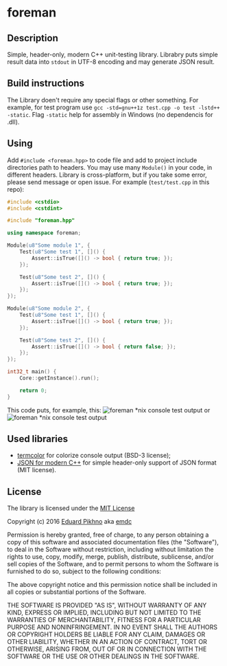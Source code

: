 # foreman

## Description

Simple, header-only, modern C++ unit-testing library. Librabry puts simple result data into `stdout` in UTF-8 encoding and may generate JSON result.

## Build instructions

The Library doen't require any special flags or other something. For example, for test program use `gcc -std=gnu++1z test.cpp -o test -lstd++ -static`.
Flag `-static` help for assembly in Windows (no dependencis for .dll). 

## Using

Add `#include <foreman.hpp>` to code file and add to project include directories path to headers. You may use many `Module()` in your code, in different headers. Library is cross-platform, but if you take some error, please send message or open issue.
For example (`test/test.cpp` in this repo):

```cpp
#include <cstdio>
#include <cstdint>

#include "foreman.hpp"

using namespace foreman;

Module(u8"Some module 1", {
    Test(u8"Some test 1", []() {
        Assert::isTrue([]() -> bool { return true; });
    });

    Test(u8"Some test 2", []() {
        Assert::isTrue([]() -> bool { return true; });
    });
});

Module(u8"Some module 2", {
    Test(u8"Some test 1", []() {
        Assert::isTrue([]() -> bool { return true; });
    });

    Test(u8"Some test 2", []() {
        Assert::isTrue([]() -> bool { return false; });
    });
});

int32_t main() {
    Core::getInstance().run();

    return 0;
}
```
This code puts, for example, this:
![foreman *nix console test output](https://github.com/emdc/foreman/tree/master/doc/screenshot.png)
or
![foreman *nix console test output](https://github.com/emdc/foreman/tree/master/doc/screenshot-cmder.png)

## Used libraries
* [termcolor](https://github.com/ikalnytskyi/termcolor) for colorize console output (BSD-3 license);
* [JSON for modern C++](https://github.com/nlohmann/json) for simple header-only support of JSON format (MIT license).

## License
The library is licensed under the [MIT License](http://opensource.org/licenses/MIT)

Copyright (c) 2016 [Eduard Pikhno](https://emdc.ru/) aka [emdc](https://github.com/emdc/)

Permission is hereby granted, free of charge, to any person obtaining a copy
of this software and associated documentation files (the "Software"), to deal
in the Software without restriction, including without limitation the rights
to use, copy, modify, merge, publish, distribute, sublicense, and/or sell
copies of the Software, and to permit persons to whom the Software is
furnished to do so, subject to the following conditions:

The above copyright notice and this permission notice shall be included in all
copies or substantial portions of the Software.

THE SOFTWARE IS PROVIDED "AS IS", WITHOUT WARRANTY OF ANY KIND, EXPRESS OR
IMPLIED, INCLUDING BUT NOT LIMITED TO THE WARRANTIES OF MERCHANTABILITY,
FITNESS FOR A PARTICULAR PURPOSE AND NONINFRINGEMENT. IN NO EVENT SHALL THE
AUTHORS OR COPYRIGHT HOLDERS BE LIABLE FOR ANY CLAIM, DAMAGES OR OTHER
LIABILITY, WHETHER IN AN ACTION OF CONTRACT, TORT OR OTHERWISE, ARISING FROM,
OUT OF OR IN CONNECTION WITH THE SOFTWARE OR THE USE OR OTHER DEALINGS IN THE
SOFTWARE.

